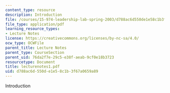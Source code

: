 ```yaml
---
content_type: resource
description: Introduction
file: /courses/15-974-leadership-lab-spring-2003/d788ac6d550de1e58c1b3f67a0659a89_lecturenotes1.pdf
file_type: application/pdf
learning_resource_types:
- Lecture Notes
license: https://creativecommons.org/licenses/by-nc-sa/4.0/
ocw_type: OCWFile
parent_title: Lecture Notes
parent_type: CourseSection
parent_uid: 76da2f7e-29c5-e38f-aeab-9cf0e18b3723
resourcetype: Document
title: lecturenotes1.pdf
uid: d788ac6d-550d-e1e5-8c1b-3f67a0659a89
---
```

Introduction